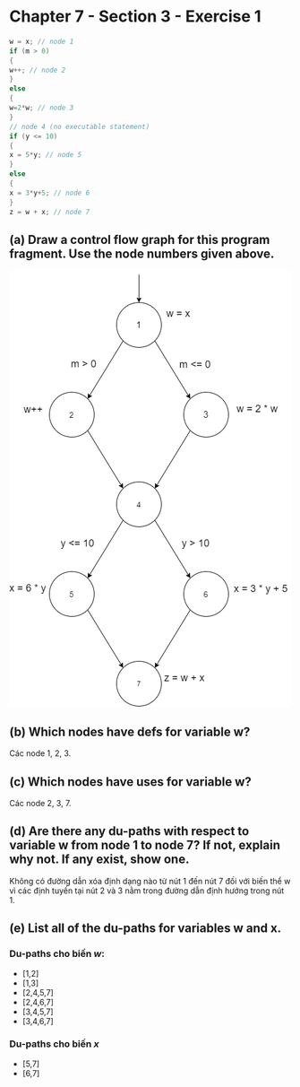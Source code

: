 # Chapter 7 - Section 3 - Exercise 1

```Java
w = x; // node 1
if (m > 0)
{
w++; // node 2
}
else
{
w=2*w; // node 3
}
// node 4 (no executable statement)
if (y <= 10)
{
x = 5*y; // node 5
}
else
{
x = 3*y+5; // node 6
}
z = w + x; // node 7
```

## (a) Draw a control flow graph for this program fragment. Use the node numbers given above.

![image](./7.3-1.png)

## (b) Which nodes have defs for variable w?
Các node 1, 2, 3.
## (c) Which nodes have uses for variable w?
Các node 2, 3, 7.

## (d) Are there any du-paths with respect to variable w from node 1 to node 7? If not, explain why not. If any exist, show one.
Không có đường dẫn xóa định dạng nào từ nút 1 đến nút 7 đối với biến thể w vì các định tuyến tại nút 2 và 3 nằm trong đường dẫn định hướng trong nút 1.
## (e) List all of the du-paths for variables w and x.

### Du-paths cho biến *w*:
- [1,2]
- [1,3]
- [2,4,5,7]
- [2,4,6,7]
- [3,4,5,7]
- [3,4,6,7]

### Du-paths cho biến *x*
- [5,7]
- [6,7]